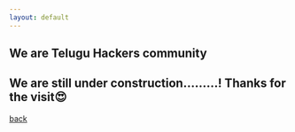 ```yaml
---
layout: default
---
```


## We are Telugu Hackers community
## We are still under construction.........! Thanks for the visit😍


[back](./)
